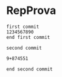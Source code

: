 # RepProva


	first commit
	1234567890
	end first commit
	
	second commit
	
	9+874551
	
	end second commit
	